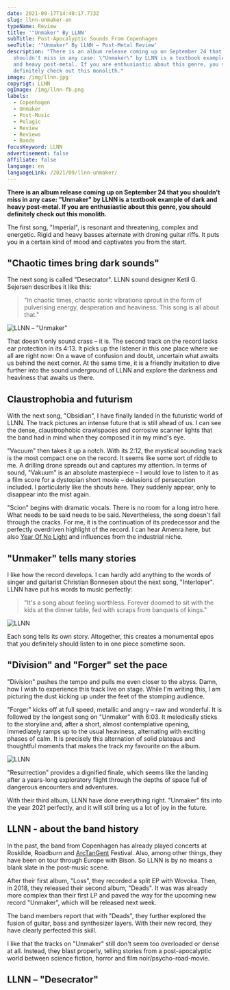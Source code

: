 ```yaml
---
date: 2021-09-17T14:40:17.773Z
slug: llnn-unmaker-en
typeName: Review
title: '"Unmaker" By LLNN'
subTitle: Post-Apocalyptic Sounds From Copenhagen
seoTitle: '"Unmaker" By LLNN – Post-Metal Review'
description: "There is an album release coming up on September 24 that you
  shouldn't miss in any case: \"Unmaker\" by LLNN is a textbook example of dark
  and heavy post-metal. If you are enthusiastic about this genre, you should
  definitely check out this monolith."
image: /img/llnn.jpg
copyrigt: LLNN
ogImage: /img/llnn-fb.png
labels:
  - Copenhagen
  - Unmaker
  - Post-Music
  - Pelagic
  - Review
  - Reviews
  - Bands
focusKeyword: LLNN
advertisement: false
affiliate: false
language: en
languageLink: /2021/09/llnn-unmaker/
---
```

**There is an album release coming up on September 24 that you shouldn't miss in any case: "Unmaker" by LLNN is a textbook example of dark and heavy post-metal. If you are enthusiastic about this genre, you should definitely check out this monolith.**

The first song, "Imperial", is resonant and threatening, complex and energetic. Rigid and heavy basses alternate with droning guitar riffs. It puts you in a certain kind of mood and captivates you from the start.

## "Chaotic times bring dark sounds"

The next song is called "Desecrator". LLNN sound designer Ketil G. Sejersen describes it like this:

> "In chaotic times, chaotic sonic vibrations sprout in the form of pulverising energy, desperation and heaviness. This song is all about that."

![LLNN – "Unmaker"](/img/llnn1625512125413194.jpg "LLNN – \"Unmaker\"")

That doesn't only sound crass – it is. The second track on the record lacks ear protection in its 4:13. It picks up the listener in this one place where we all are right now: On a wave of confusion and doubt, uncertain what awaits us behind the next corner. At the same time, it is a friendly invitation to dive further into the sound underground of LLNN and explore the darkness and heaviness that awaits us there.

## Claustrophobia and futurism

With the next song, "Obsidian", I have finally landed in the futuristic world of LLNN. The track pictures an intense future that is still ahead of us. I can see the dense, claustrophobic crawlspaces and corrosive scanner lights that the band had in mind when they composed it in my mind's eye.

"Vacuum" then takes it up a notch. With its 2:12, the mystical sounding track is the most compact one on the record. It seems like some sort of riddle to me. A drilling drone spreads out and captures my attention. In terms of sound, "Vakuum" is an absolute masterpiece – I would love to listen to it as a film score for a dystopian short movie – delusions of persecution included. I particularly like the shouts here. They suddenly appear, only to disappear into the mist again.

"Scion" begins with dramatic vocals. There is no room for a long intro here. What needs to be said needs to be said. Nevertheless, the song doesn't fall through the cracks. For me, it is the continuation of its predecessor and the perfectly overdriven highlight of the record. I can hear Amenra here, but also [Year Of No Light](/2021/05/year-of-no-light-consolamentum-en/) and influences from the industrial niche.

## "Unmaker" tells many stories

I like how the record develops. I can hardly add anything to the words of singer and guitarist Christian Bonnesen about the next song, "Interloper". LLNN have put his words to music perfectly:

> "It's a song about feeling worthless. Forever doomed to sit with the kids at the dinner table, fed with scraps from banquets of kings."

![LLNN](/img/llnn-1.jpg "LLNN")

Each song tells its own story. Altogether, this creates a monumental epos that you definitely should listen to in one piece sometime soon.

## "Division" and "Forger" set the pace

"Division" pushes the tempo and pulls me even closer to the abyss. Damn, how I wish to experience this track live on stage. While I'm writing this, I am picturing the dust kicking up under the feet of the stomping audience.

"Forger" kicks off at full speed, metallic and angry – raw and wonderful. It is followed by the longest song on "Unmaker" with 6:03. It melodically sticks to the storyline and, after a short, almost contemplative opening, immediately ramps up to the usual heaviness, alternating with exciting phases of calm. It is precisely this alternation of solid plateaus and thoughtful moments that makes the track my favourite on the album.

![LLNN](/img/llnn-2.jpg "LLNN")

"Resurrection" provides a dignified finale, which seems like the landing after a years-long exploratory flight through the depths of space full of dangerous encounters and adventures.

With their third album, LLNN have done everything right. "Unmaker" fits into the year 2021 perfectly, and it will still bring us a lot of joy in the future.

## LLNN - about the band history

In the past, the band from Copenhagen has already played concerts at Roskilde, Roadburn and [ArcTanGent](/2019/09/arctangent-festival-2019-2/) Festival. Also, among other things, they have been on tour through Europe with Bison. So LLNN is by no means a blank slate in the post-music scene.

After their first album, "Loss", they recorded a split EP with Wovoka. Then, in 2018, they released their second album, "Deads". It was was already more complex than their first LP and paved the way for the upcoming new record "Unmaker", which will be released next week.

The band members report that with "Deads", they further explored the fusion of guitar, bass and synthesizer layers. With their new record, they have clearly perfected this skill.

I like that the tracks on "Unmaker" still don't seem too overloaded or dense at all. Instead, they blast properly, telling stories from a post-apocalyptic world between science fiction, horror and film noir/psycho-road-movie.

## LLNN – "Desecrator"

<YouTube id="dWW1E6lzNog" />
